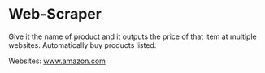# Web-Scraper
Give it the name of product and it outputs the price of that item at multiple websites.
Automatically buy products listed.

Websites:
www.amazon.com

